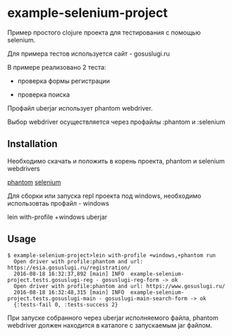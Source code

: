 # example-selenium-project

Пример простого clojure проекта для тестирования с помощью selenium.

Для примера тестов используется сайт - gosuslugi.ru

В примере реализовано 2 теста:

- проверка формы регистрации 

- проверка поиска

Профайл uberjar использует phantom webdriver.

Выбор webdriver осуществляется через профайлы :phantom и :selenium

## Installation
Необходимо скачать и положить в корень проекта, phantom и selenium webdrivers

[phantom](http://phantomjs.org/download.html)
[selenium](https://sites.google.com/a/chromium.org/chromedriver/downloads)

Для сборки или запуска repl проекта под windows, необходимо использовтаь профайл - windows

lein with-profile +windows uberjar

## Usage

    $ example-selenium-project>lein with-profile +windows,+phantom run
      Open driver with profile:phantom and url: https://esia.gosuslugi.ru/registration/
      2016-08-18 16:32:37,892 [main] INFO  example-selenium-project.tests.gosuslugi-reg - gosuslugi-reg-form -> ok
      Open driver with profile:phantom and url: https://www.gosuslugi.ru/
      2016-08-18 16:32:48,315 [main] INFO  example-selenium-project.tests.gosuslugi-main - gosuslugi-main-search-form -> ok
      {:tests-fail 0, :tests-success 2}

    
При запуске собранного через uberjar исполняемого файла, 
phantom webdriver должен находится в каталоге с запускаемым jar файлом.

